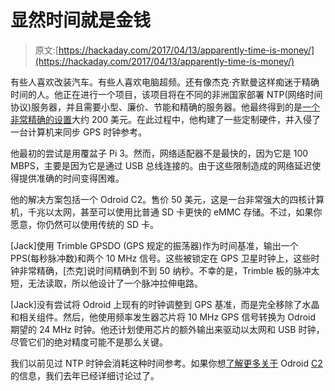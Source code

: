 # 显然时间就是金钱

> 原文:[https://hackaday.com/2017/04/13/apparently-time-is-money/](https://hackaday.com/2017/04/13/apparently-time-is-money/)

有些人喜欢改装汽车。有些人喜欢电脑超频。还有像杰克·齐默曼这样痴迷于精确时间的人。他正在进行一个项目，该项目将在不同的非洲国家部署 NTP(网络时间协议)服务器，并且需要小型、廉价、节能和精确的服务器。他最终得到的是[一个非常精确的设置](http://www.jackenhack.com/ntp-server-extreme-accuracy-for-under-200/)大约 200 美元。在此过程中，他构建了一些定制硬件，并入侵了一台计算机来同步 GPS 时钟参考。

他最初的尝试是用覆盆子 Pi 3。然而，网络适配器不是最快的，因为它是 100 MBPS，主要是因为它是通过 USB 总线连接的。由于这些限制造成的网络延迟使得提供准确的时间变得困难。

他的解决方案包括一个 Odroid C2。售价 50 美元，这是一台非常强大的四核计算机，千兆以太网，甚至可以使用比普通 SD 卡更快的 eMMC 存储。不过，如果你愿意，你仍然可以使用传统的 SD 卡。

[Jack]使用 Trimble GPSDO (GPS 规定的振荡器)作为时间基准，输出一个 PPS(每秒脉冲数)和两个 10 MHz 信号。这些被锁定在 GPS 卫星时钟上，这些时钟非常精确，[杰克]说时间精确到不到 50 纳秒。不幸的是，Trimble 板的脉冲太短，无法读取，所以他设计了一个脉冲拉伸电路。

[Jack]没有尝试将 Odroid 上现有的时钟调整到 GPS 基准，而是完全移除了水晶和相关组件。然后，他使用频率发生器芯片将 10 MHz GPS 信号转换为 Odroid 期望的 24 MHz 时钟。他还计划使用芯片的额外输出来驱动以太网和 USB 时钟，尽管它们的绝对精度可能不是那么关键。

我们以前见过 NTP 时钟会消耗这种时间参考。如果你想[了解更多关于](https://hackaday.com/2016/03/16/hands-on-with-the-odroid-c2-the-raspberry-pi-3-challenger/) Odroid [C2](https://hackaday.com/2016/03/16/hands-on-with-the-odroid-c2-the-raspberry-pi-3-challenger/) 的信息，我们去年已经详细讨论过了。